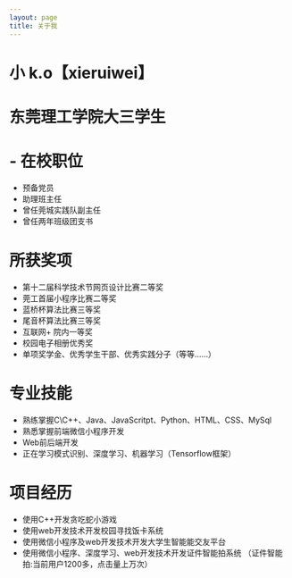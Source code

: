 ```yaml
---
layout: page
title: 关于我 
---
```

# 小 k.o【xieruiwei】 


# **东莞理工学院大三学生** #
# - 在校职位 #
- 预备党员
- 助理班主任
- 曾任莞城实践队副主任
- 曾任两年班级团支书

 
# 所获奖项 #
- 第十二届科学技术节网页设计比赛二等奖
- 莞工首届小程序比赛二等奖
- 蓝桥杯算法比赛三等奖
- 尾音杯算法比赛三等奖
- 互联网+ 院内一等奖
- 校园电子相册优秀奖
- 单项奖学金、优秀学生干部、优秀实践分子（等等……）


# 专业技能 #
- 熟练掌握C\C++、Java、JavaScritpt、Python、HTML、CSS、MySql
- 熟悉掌握前端微信小程序开发
- Web前后端开发
- 正在学习模式识别、深度学习、机器学习（Tensorflow框架）


# 项目经历 #
- 使用C++开发贪吃蛇小游戏
- 使用web开发技术开发校园寻找饭卡系统
- 使用微信小程序及web开发技术开发大学生智能能交友平台
- 使用微信小程序、深度学习、web开发技术开发证件智能拍系统
（证件智能拍:当前用户1200多，点击量上万次）




